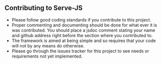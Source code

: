 ## Contributing to Serve-JS

* Please follow good coding standards if you contribute to this project.
* Proper commenting and documenting should be done for what ever it is was contributed.
  You should place a jsdoc comment stating your name and github address right before the section where you contributed to.
* The framework is aimed at being simple and so requires that your code will not by any means do otherwise.
* Please go through the issues tracker for this project to see needs or requirements not yet implemented.